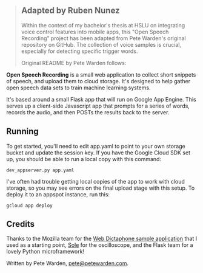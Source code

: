 > ## Adapted by Ruben Nunez
> 
> 
> Within the context of my bachelor's thesis at HSLU on integrating voice control features into mobile apps, this "Open Speech Recording" project has been adapted from Pete Warden's original repository on GitHub. The collection of voice samples is crucial, especially for detecting specific trigger words.
>
> Original README by Pete Warden follows:
>






**Open Speech Recording** is a small web application to collect short snippets
of speech, and upload them to cloud storage. It's designed to help gather open
speech data sets to train machine learning systems.

It's based around a small Flask app that will run on Google App Engine. This
serves up a client-side Javascript app that prompts for a series of words,
records the audio, and then POSTs the results back to the server.

## Running

To get started, you'll need to edit app.yaml to point to your own storage bucket
and update the session key. If you have the Google Cloud SDK set up, you should
be able to run a local copy with this command:

```
dev_appserver.py app.yaml
```

I've often had trouble getting local copies of the app to work with cloud
storage, so you may see errors on the final upload stage with this setup. To
deploy it to an appspot instance, run this:

```
gcloud app deploy
```

## Credits

Thanks to the Mozilla team for the [Web Dictaphone sample application](https://developer.mozilla.org/en-US/docs/Web/API/MediaStream_Recording_API/Using_the_MediaStream_Recording_API#A_sample_application_Web_Dictaphone)
that I used as a starting point, [Sole](https://soledadpenades.com/) for the
oscilloscope, and the Flask team for a lovely Python microframework!

Written by Pete Warden, pete@petewarden.com.